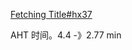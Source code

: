 [Fetching Title#hx37](https://superset.data-engineering.myteksi.net/superset/dashboard/445/?native_filters_key=tJ9R2QzKy8rrb2DgDwU0p6rM_UsdF1QaRnMxgL1tAZhiLE2G1BRrvkfmvoS37UZs)

AHT 时间。4.4 -》2.77 min